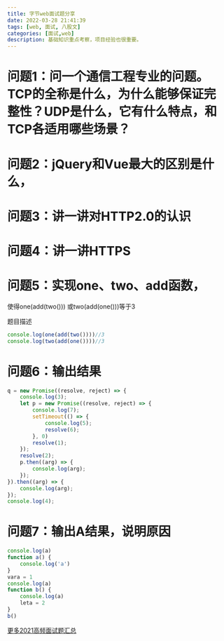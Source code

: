 ```yaml
---
title: 字节web面试题分享
date: 2022-03-28 21:41:39
tags: [web, 面试, 八股文]
categories: [面试,web]
description: 基础知识重点考察，项目经验也很重要。
---
```


# 问题1：问一个通信工程专业的问题。TCP的全称是什么，为什么能够保证完整性？UDP是什么，它有什么特点，和TCP各适用哪些场景？

# 问题2：jQuery和Vue最大的区别是什么，

# 问题3：讲一讲对HTTP2.0的认识

# 问题4：讲一讲HTTPS

# 问题5：实现one、two、add函数，
使得one(add(two())) 或two(add(one()))等于3

题目描述
```javascript
console.log(one(add(two())))//3
console.log(two(add(one())))//3
```
# 问题6：输出结果
```javascript
q = new Promise((resolve, reject) => {
    console.log(3);
    let p = new Promise((resolve, reject) => {
        console.log(7);
        setTimeout(() => {
            console.log(5);
            resolve(6);
        }, 0)
        resolve(1);
    });
    resolve(2);
    p.then((arg) => {
        console.log(arg);
    });
}).then((arg) => {
    console.log(arg);
});
console.log(4);
```

# 问题7：输出A结果，说明原因
```javascript
console.log(a)
function a() {
    console.log('a')
}
vara = 1
console.log(a)
function b() {
    console.log(a)
    leta = 2
}
b()
```

[更多2021高频面试题汇总](https://juejin.cn/post/6940945178899251230 "2021高频面试题汇总")